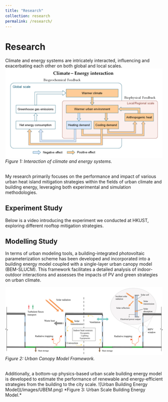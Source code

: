 ```yaml
---
title: "Research"
collection: research
permalink: /research/
---
```


Research
======
Climate and energy systems are intricately interacted, influencing and exacerbating each other on both global and local scales.
![Climate-Energy Interaction Diagram](/images/C_E.png)
*Figure 1: Interaction of climate and energy systems.*

<br>
My research primarily focuses on the performance and impact of various urban heat island mitigation strategies within the fields of urban climate and building energy, leveraging both experimental and simulation methodologies. 

<br>
<h2>Experiment Study</h2>
Below is a video introducing the experiment we conducted at HKUST, exploring different rooftop mitigation strategies.

<br>

<h2>Modelling Study</h2>
In terms of urban modeling tools, a building-integrated photovoltaic parameterization scheme has been developed and incorporated into a building energy model coupled with a single-layer urban canopy model (BEM-SLUCM). This framework facilitates a detailed analysis of indoor-outdoor interactions and assesses the impacts of PV and green strategies on urban climate.

![UCM Diagram](/images/UCM.png)
*Figure 2: Urban Canopy Model Framework.*

<br>
Additionally, a bottom-up physics-based urban scale building energy model is developed to estimate the performance of renewable and energy-efficient strategies from the building to the city scale.
![Urban Building Energy Model](/images/UBEM.png)
*Figure 3: Urban Scale Building Energy Model.*
